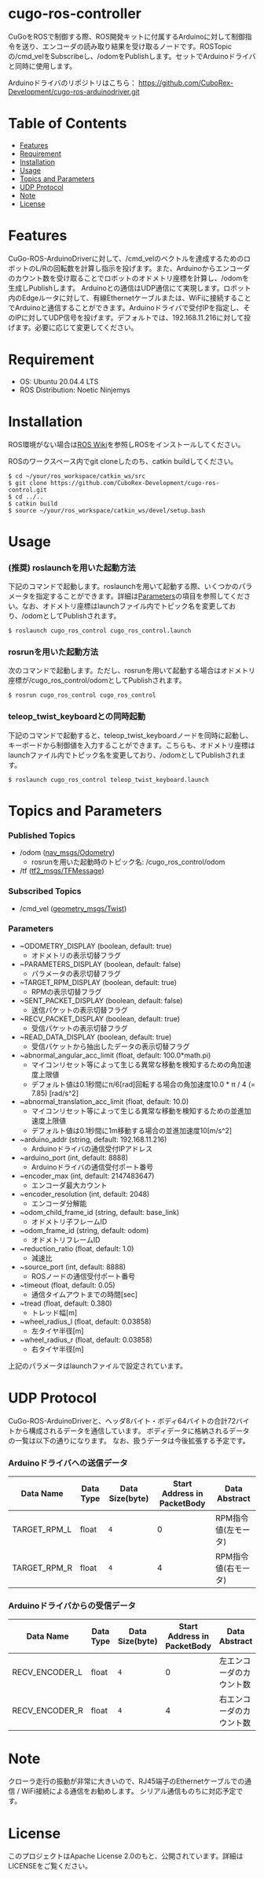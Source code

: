 # cugo-ros-controller

CuGoをROSで制御する際、ROS開発キットに付属するArduinoに対して制御指令を送り、エンコーダの読み取り結果を受け取るノードです。ROSTopicの/cmd_velをSubscribeし、/odomをPublishします。セットでArduinoドライバと同時に使用します。

Arduinoドライバのリポジトリはこちら： https://github.com/CuboRex-Development/cugo-ros-arduinodriver.git

# Table of Contents
- [Features](#features)
- [Requirement](#requirement)
- [Installation](#installation)
- [Usage](#usage)
- [Topics and Parameters](#topics-and-parameters)
- [UDP Protocol](#udp-protocol)
- [Note](#note)
- [License](#license)

# Features
CuGo-ROS-ArduinoDriverに対して、/cmd_velのベクトルを達成するためのロボットのL/Rの回転数を計算し指示を投げます。また、Arduinoからエンコーダのカウント数を受け取ることでロボットのオドメトリ座標を計算し、/odomを生成しPublishします。
Arduinoとの通信はUDP通信にて実現します。ロボット内のEdgeルータに対して、有線Ethernetケーブルまたは、WiFiに接続することでArduinoと通信することができます。Arduinoドライバで受付IPを指定し、そのIPに対してUDP信号を投げます。デフォルトでは、192.168.11.216に対して投げます。必要に応じて変更してください。

# Requirement
- OS: Ubuntu 20.04.4 LTS
- ROS Distribution: Noetic Ninjemys

# Installation
ROS環境がない場合は[ROS Wiki](http://wiki.ros.org/ja/noetic/Installation/Ubuntu)を参照しROSをインストールしてください。

ROSのワークスペース内でgit cloneしたのち、catkin buildしてください。
~~~
$ cd ~/your/ros_workspace/catkin_ws/src
$ git clone https://github.com/CuboRex-Development/cugo-ros-control.git
$ cd ../..
$ catkin build
$ source ~/your/ros_workspace/catkin_ws/devel/setup.bash
~~~

# Usage

###  (推奨) roslaunchを用いた起動方法

下記のコマンドで起動します。roslaunchを用いて起動する際、いくつかのパラメータを指定することができます。詳細は[Parameters](#parameters)の項目を参照してください。なお、オドメトリ座標はlaunchファイル内でトピック名を変更しており、/odomとしてPublishされます。
~~~
$ roslaunch cugo_ros_control cugo_ros_control.launch
~~~

### rosrunを用いた起動方法

次のコマンドで起動します。ただし、rosrunを用いて起動する場合はオドメトリ座標が/cugo_ros_control/odomとしてPublishされます。
~~~
$ rosrun cugo_ros_control cugo_ros_control
~~~

### teleop_twist_keyboardとの同時起動

下記のコマンドで起動すると、teleop_twist_keyboardノードを同時に起動し、キーボードから制御値を入力することができます。こちらも、オドメトリ座標はlaunchファイル内でトピック名を変更しており、/odomとしてPublishされます。

~~~
$ roslaunch cugo_ros_control teleop_twist_keyboard.launch
~~~

# Topics and Parameters
### Published Topics
- /odom ([nav_msgs/Odometry](http://docs.ros.org/en/noetic/api/nav_msgs/html/msg/Odometry.html))
  - rosrunを用いた起動時のトピック名: /cugo_ros_control/odom
- /tf ([tf2_msgs/TFMessage](https://docs.ros.org/en/noetic/api/tf2_msgs/html/msg/TFMessage.html))

### Subscribed Topics
- /cmd_vel ([geometry_msgs/Twist](http://docs.ros.org/en/noetic/api/geometry_msgs/html/msg/Twist.html))

### Parameters
- ~ODOMETRY_DISPLAY (boolean, default: true)
  - オドメトリの表示切替フラグ
- ~PARAMETERS_DISPLAY (boolean, default: false)
  - パラメータの表示切替フラグ
- ~TARGET_RPM_DISPLAY (boolean, default: true)
  - RPMの表示切替フラグ
- ~SENT_PACKET_DISPLAY (boolean, default: false)
  - 送信パケットの表示切替フラグ
- ~RECV_PACKET_DISPLAY (boolean, default: true)
  - 受信パケットの表示切替フラグ
- ~READ_DATA_DISPLAY (boolean, default: true)
  - 受信パケットから抽出したデータの表示切替フラグ
- ~abnormal_angular_acc_limit (float, default: 100.0*math.pi)
  - マイコンリセット等によって生じる異常な移動を検知するための角加速度上限値
  - デフォルト値は0.1秒間にπ/6[rad]回転する場合の角加速度10.0 * π / 4 (= 7.85) [rad/s^2]
- ~abnormal_translation_acc_limit (float, default: 10.0)
  - マイコンリセット等によって生じる異常な移動を検知するための並進加速度上限値
  - デフォルト値は0.1秒間に1m移動する場合の並進加速度10[m/s^2]
- ~arduino_addr (string, default: 192.168.11.216)
  - Arduinoドライバの通信受付IPアドレス
- ~arduino_port (int, default: 8888)
  - Arduinoドライバの通信受付ポート番号
- ~encoder_max (int, default: 2147483647)
  - エンコーダ最大カウント
- ~encoder_resolution (int, default: 2048)
  - エンコーダ分解能
- ~odom_child_frame_id (string, default: base_link)
  - オドメトリ子フレームID
- ~odom_frame_id (string, default: odom)
  - オドメトリフレームID
- ~reduction_ratio (float, default: 1.0)
  - 減速比
- ~source_port (int, default: 8888)
  - ROSノードの通信受付ポート番号
- ~timeout (float, default: 0.05)
  - 通信タイムアウトまでの時間[sec]
- ~tread (float, default: 0.380)
  - トレッド幅[m]
- ~wheel_radius_l (float, default: 0.03858)
  - 左タイヤ半径[m]
- ~wheel_radius_r (float, default: 0.03858)
  - 右タイヤ半径[m]

上記のパラメータはlaunchファイルで設定されています。

# UDP Protocol
CuGo-ROS-ArduinoDriverと、ヘッダ8バイト・ボディ64バイトの合計72バイトから構成されるデータを通信しています。
ボディデータに格納されるデータの一覧は以下の通りになります。
なお、扱うデータは今後拡張する予定です。

### Arduinoドライバへの送信データ

Data Name      | Data Type  | Data Size(byte) | Start Address in PacketBody | Data Abstract
---------------|------------|-----------------|-----------------------------|--------------------
TARGET_RPM_L   | float      | `4`             | 0                           | RPM指令値(左モータ)
TARGET_RPM_R   | float      | `4`             | 4                           | RPM指令値(右モータ)


### Arduinoドライバからの受信データ

Data Name      | Data Type  | Data Size(byte) | Start Address in PacketBody | Data Abstract
---------------|------------|-----------------|-----------------------------|-----------------
RECV_ENCODER_L | float      | `4`             | 0                           | 左エンコーダのカウント数
RECV_ENCODER_R | float      | `4`             | 4                           | 右エンコーダのカウント数


# Note

クローラ走行の振動が非常に大きいので、RJ45端子のEthernetケーブルでの通信 / WiFi接続による通信をお勧めします。
シリアル通信ものちに対応予定です。


# License
このプロジェクトはApache License 2.0のもと、公開されています。詳細はLICENSEをご覧ください。
